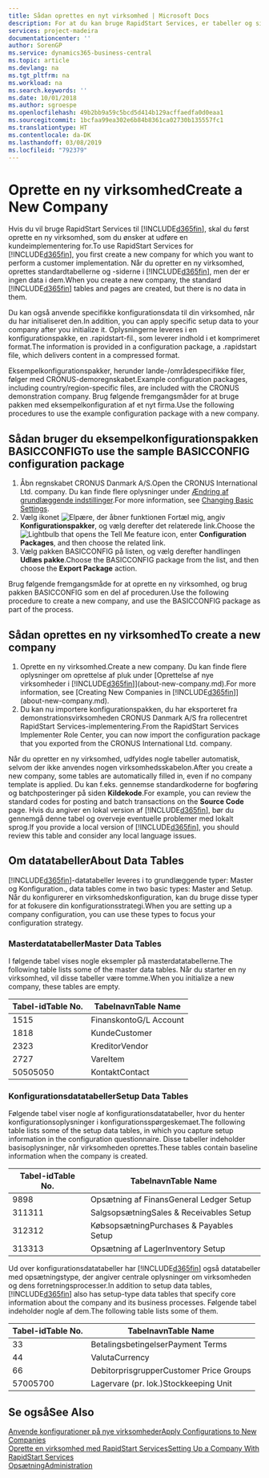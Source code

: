 ```yaml
---
title: Sådan oprettes en nyt virksomhed | Microsoft Docs
description: For at du kan bruge RapidStart Services, er tabeller og sider oprettet, men der er ingen data i dem.
services: project-madeira
documentationcenter: ''
author: SorenGP
ms.service: dynamics365-business-central
ms.topic: article
ms.devlang: na
ms.tgt_pltfrm: na
ms.workload: na
ms.search.keywords: ''
ms.date: 10/01/2018
ms.author: sgroespe
ms.openlocfilehash: 49b2bb9a59c5bcd5d414b129acffaedfa0d0eaa1
ms.sourcegitcommit: 1bcfaa99ea302e6b84b8361ca02730b135557fc1
ms.translationtype: HT
ms.contentlocale: da-DK
ms.lasthandoff: 03/08/2019
ms.locfileid: "792379"
---
```

# <a name="create-a-new-company"></a><span data-ttu-id="512a6-103">Oprette en ny virksomhed</span><span class="sxs-lookup"><span data-stu-id="512a6-103">Create a New Company</span></span>
<span data-ttu-id="512a6-104">Hvis du vil bruge RapidStart Services til [!INCLUDE[d365fin](includes/d365fin_md.md)], skal du først oprette en ny virksomhed, som du ønsker at udføre en kundeimplementering for.</span><span class="sxs-lookup"><span data-stu-id="512a6-104">To use RapidStart Services for [!INCLUDE[d365fin](includes/d365fin_md.md)], you first create a new company for which you want to perform a customer implementation.</span></span> <span data-ttu-id="512a6-105">Når du opretter en ny virksomhed, oprettes standardtabellerne og -siderne i [!INCLUDE[d365fin](includes/d365fin_md.md)], men der er ingen data i dem.</span><span class="sxs-lookup"><span data-stu-id="512a6-105">When you create a new company, the standard [!INCLUDE[d365fin](includes/d365fin_md.md)] tables and pages are created, but there is no data in them.</span></span>

<span data-ttu-id="512a6-106">Du kan også anvende specifikke konfigurationsdata til din virksomhed, når du har initialiseret den.</span><span class="sxs-lookup"><span data-stu-id="512a6-106">In addition, you can apply specific setup data to your company after you initialize it.</span></span> <span data-ttu-id="512a6-107">Oplysningerne leveres i en konfigurationspakke, en .rapidstart-fil., som leverer indhold i et komprimeret format.</span><span class="sxs-lookup"><span data-stu-id="512a6-107">The information is provided in a configuration package, a .rapidstart file, which delivers content in a compressed format.</span></span>  

<span data-ttu-id="512a6-108">Eksempelkonfigurationspakker, herunder lande-/områdespecifikke filer, følger med CRONUS-demoregnskabet.</span><span class="sxs-lookup"><span data-stu-id="512a6-108">Example configuration packages, including country/region-specific files, are included with the CRONUS demonstration company.</span></span> <span data-ttu-id="512a6-109">Brug følgende fremgangsmåder for at bruge pakken med eksempelkonfiguration af et nyt firma.</span><span class="sxs-lookup"><span data-stu-id="512a6-109">Use the following procedures to use the example configuration package with a new company.</span></span>  

## <a name="to-use-the-sample-basicconfig-configuration-package"></a><span data-ttu-id="512a6-110">Sådan bruger du eksempelkonfigurationspakken BASICCONFIG</span><span class="sxs-lookup"><span data-stu-id="512a6-110">To use the sample BASICCONFIG configuration package</span></span>  
1. <span data-ttu-id="512a6-111">Åbn regnskabet CRONUS Danmark A/S.</span><span class="sxs-lookup"><span data-stu-id="512a6-111">Open the CRONUS International Ltd. company.</span></span> <span data-ttu-id="512a6-112">Du kan finde flere oplysninger under [Ændring af grundlæggende indstillinger](ui-change-basic-settings.md).</span><span class="sxs-lookup"><span data-stu-id="512a6-112">For more information, see [Changing Basic Settings](ui-change-basic-settings.md).</span></span>
2. <span data-ttu-id="512a6-113">Vælg ikonet ![Elpære, der åbner funktionen Fortæl mig](media/ui-search/search_small.png "Fortæl mig, hvad du vil foretage dig"), angiv **Konfigurationspakker**, og vælg derefter det relaterede link.</span><span class="sxs-lookup"><span data-stu-id="512a6-113">Choose the ![Lightbulb that opens the Tell Me feature](media/ui-search/search_small.png "Tell me what you want to do") icon, enter **Configuration Packages**, and then choose the related link.</span></span>  
3. <span data-ttu-id="512a6-114">Vælg pakken BASICCONFIG på listen, og vælg derefter handlingen **Udlæs pakke**.</span><span class="sxs-lookup"><span data-stu-id="512a6-114">Choose the BASICCONFIG package from the list, and then choose the **Export Package** action.</span></span>  

<span data-ttu-id="512a6-115">Brug følgende fremgangsmåde for at oprette en ny virksomhed, og brug pakken BASICCONFIG som en del af proceduren.</span><span class="sxs-lookup"><span data-stu-id="512a6-115">Use the following procedure to create a new company, and use the BASICCONFIG package as part of the process.</span></span>  

## <a name="to-create-a-new-company"></a><span data-ttu-id="512a6-116">Sådan oprettes en ny virksomhed</span><span class="sxs-lookup"><span data-stu-id="512a6-116">To create a new company</span></span>  
1. <span data-ttu-id="512a6-117">Oprette en ny virksomhed.</span><span class="sxs-lookup"><span data-stu-id="512a6-117">Create a new company.</span></span> <span data-ttu-id="512a6-118">Du kan finde flere oplysninger om oprettelse af pluk under [Oprettelse af nye virksomheder i [!INCLUDE[d365fin](includes/d365fin_md.md)]](about-new-company.md).</span><span class="sxs-lookup"><span data-stu-id="512a6-118">For more information, see [Creating New Companies in [!INCLUDE[d365fin](includes/d365fin_md.md)]](about-new-company.md).</span></span>
2. <span data-ttu-id="512a6-119">Du kan nu importere konfigurationspakken, du har eksporteret fra demonstrationsvirksomheden CRONUS Danmark A/S fra rollecentret RapidStart Services-implementering.</span><span class="sxs-lookup"><span data-stu-id="512a6-119">From the RapidStart Services Implementer Role Center, you can now import the configuration package that you exported from the CRONUS International Ltd. company.</span></span>

<span data-ttu-id="512a6-120">Når du opretter en ny virksomhed, udfyldes nogle tabeller automatisk, selvom der ikke anvendes nogen virksomhedsskabelon.</span><span class="sxs-lookup"><span data-stu-id="512a6-120">After you create a new company, some tables are automatically filled in, even if no company template is applied.</span></span> <span data-ttu-id="512a6-121">Du kan f.eks. gennemse standardkoderne for bogføring og batchposteringer på siden **Kildekode**.</span><span class="sxs-lookup"><span data-stu-id="512a6-121">For example, you can review the standard codes for posting and batch transactions on the **Source Code** page.</span></span> <span data-ttu-id="512a6-122">Hvis du angiver en lokal version af [!INCLUDE[d365fin](includes/d365fin_md.md)], bør du gennemgå denne tabel og overveje eventuelle problemer med lokalt sprog.</span><span class="sxs-lookup"><span data-stu-id="512a6-122">If you provide a local version of [!INCLUDE[d365fin](includes/d365fin_md.md)], you should review this table and consider any local language issues.</span></span>

## <a name="about-data-tables"></a><span data-ttu-id="512a6-123">Om datatabeller</span><span class="sxs-lookup"><span data-stu-id="512a6-123">About Data Tables</span></span>
[!INCLUDE[d365fin](includes/d365fin_md.md)]<span data-ttu-id="512a6-124">-datatabeller leveres i to grundlæggende typer: Master og Konfiguration.</span><span class="sxs-lookup"><span data-stu-id="512a6-124">, data tables come in two basic types: Master and Setup.</span></span> <span data-ttu-id="512a6-125">Når du konfigurerer en virksomhedskonfiguration, kan du bruge disse typer for at fokusere din konfigurationsstrategi.</span><span class="sxs-lookup"><span data-stu-id="512a6-125">When you are setting up a company configuration, you can use these types to focus your configuration strategy.</span></span>  

### <a name="master-data-tables"></a><span data-ttu-id="512a6-126">Masterdatatabeller</span><span class="sxs-lookup"><span data-stu-id="512a6-126">Master Data Tables</span></span>  
<span data-ttu-id="512a6-127">I følgende tabel vises nogle eksempler på masterdatatabellerne.</span><span class="sxs-lookup"><span data-stu-id="512a6-127">The following table lists some of the master data tables.</span></span> <span data-ttu-id="512a6-128">Når du starter en ny virksomhed, vil disse tabeller være tomme.</span><span class="sxs-lookup"><span data-stu-id="512a6-128">When you initialize a new company, these tables are empty.</span></span>  

|<span data-ttu-id="512a6-129">Tabel-id</span><span class="sxs-lookup"><span data-stu-id="512a6-129">Table No.</span></span>|<span data-ttu-id="512a6-130">Tabelnavn</span><span class="sxs-lookup"><span data-stu-id="512a6-130">Table Name</span></span>|  
|-------------------|--------------------|  
|<span data-ttu-id="512a6-131">15</span><span class="sxs-lookup"><span data-stu-id="512a6-131">15</span></span>|<span data-ttu-id="512a6-132">Finanskonto</span><span class="sxs-lookup"><span data-stu-id="512a6-132">G/L Account</span></span>|  
|<span data-ttu-id="512a6-133">18</span><span class="sxs-lookup"><span data-stu-id="512a6-133">18</span></span>|<span data-ttu-id="512a6-134">Kunde</span><span class="sxs-lookup"><span data-stu-id="512a6-134">Customer</span></span>|  
|<span data-ttu-id="512a6-135">23</span><span class="sxs-lookup"><span data-stu-id="512a6-135">23</span></span>|<span data-ttu-id="512a6-136">Kreditor</span><span class="sxs-lookup"><span data-stu-id="512a6-136">Vendor</span></span>|  
|<span data-ttu-id="512a6-137">27</span><span class="sxs-lookup"><span data-stu-id="512a6-137">27</span></span>|<span data-ttu-id="512a6-138">Vare</span><span class="sxs-lookup"><span data-stu-id="512a6-138">Item</span></span>|  
|<span data-ttu-id="512a6-139">5050</span><span class="sxs-lookup"><span data-stu-id="512a6-139">5050</span></span>|<span data-ttu-id="512a6-140">Kontakt</span><span class="sxs-lookup"><span data-stu-id="512a6-140">Contact</span></span>|  

### <a name="setup-data-tables"></a><span data-ttu-id="512a6-141">Konfigurationsdatatabeller</span><span class="sxs-lookup"><span data-stu-id="512a6-141">Setup Data Tables</span></span>  
<span data-ttu-id="512a6-142">Følgende tabel viser nogle af konfigurationsdatatabeller, hvor du henter konfigurationsoplysninger i konfigurationsspørgeskemaet.</span><span class="sxs-lookup"><span data-stu-id="512a6-142">The following table lists some of the setup data tables, in which you capture setup information in the configuration questionnaire.</span></span> <span data-ttu-id="512a6-143">Disse tabeller indeholder basisoplysninger, når virksomheden oprettes.</span><span class="sxs-lookup"><span data-stu-id="512a6-143">These tables contain baseline information when the company is created.</span></span>  

|<span data-ttu-id="512a6-144">Tabel-id</span><span class="sxs-lookup"><span data-stu-id="512a6-144">Table No.</span></span>|<span data-ttu-id="512a6-145">Tabelnavn</span><span class="sxs-lookup"><span data-stu-id="512a6-145">Table Name</span></span>|  
|-------------------|--------------------|  
|<span data-ttu-id="512a6-146">98</span><span class="sxs-lookup"><span data-stu-id="512a6-146">98</span></span>|<span data-ttu-id="512a6-147">Opsætning af Finans</span><span class="sxs-lookup"><span data-stu-id="512a6-147">General Ledger Setup</span></span>|  
|<span data-ttu-id="512a6-148">311</span><span class="sxs-lookup"><span data-stu-id="512a6-148">311</span></span>|<span data-ttu-id="512a6-149">Salgsopsætning</span><span class="sxs-lookup"><span data-stu-id="512a6-149">Sales & Receivables Setup</span></span>|  
|<span data-ttu-id="512a6-150">312</span><span class="sxs-lookup"><span data-stu-id="512a6-150">312</span></span>|<span data-ttu-id="512a6-151">Købsopsætning</span><span class="sxs-lookup"><span data-stu-id="512a6-151">Purchases & Payables Setup</span></span>|  
|<span data-ttu-id="512a6-152">313</span><span class="sxs-lookup"><span data-stu-id="512a6-152">313</span></span>|<span data-ttu-id="512a6-153">Opsætning af Lager</span><span class="sxs-lookup"><span data-stu-id="512a6-153">Inventory Setup</span></span>|  

<span data-ttu-id="512a6-154">Ud over konfigurationsdatatabeller har [!INCLUDE[d365fin](includes/d365fin_md.md)] også datatabeller med opsætningstype, der angiver centrale oplysninger om virksomheden og dens forretningsprocesser.</span><span class="sxs-lookup"><span data-stu-id="512a6-154">In addition to setup data tables, [!INCLUDE[d365fin](includes/d365fin_md.md)] also has setup-type data tables that specify core information about the company and its business processes.</span></span> <span data-ttu-id="512a6-155">Følgende tabel indeholder nogle af dem.</span><span class="sxs-lookup"><span data-stu-id="512a6-155">The following table lists some of them.</span></span>  

|<span data-ttu-id="512a6-156">Tabel-id</span><span class="sxs-lookup"><span data-stu-id="512a6-156">Table No.</span></span>|<span data-ttu-id="512a6-157">Tabelnavn</span><span class="sxs-lookup"><span data-stu-id="512a6-157">Table Name</span></span>|  
|-------------------|--------------------|  
|<span data-ttu-id="512a6-158">3</span><span class="sxs-lookup"><span data-stu-id="512a6-158">3</span></span>|<span data-ttu-id="512a6-159">Betalingsbetingelser</span><span class="sxs-lookup"><span data-stu-id="512a6-159">Payment Terms</span></span>|  
|<span data-ttu-id="512a6-160">4</span><span class="sxs-lookup"><span data-stu-id="512a6-160">4</span></span>|<span data-ttu-id="512a6-161">Valuta</span><span class="sxs-lookup"><span data-stu-id="512a6-161">Currency</span></span>|  
|<span data-ttu-id="512a6-162">6</span><span class="sxs-lookup"><span data-stu-id="512a6-162">6</span></span>|<span data-ttu-id="512a6-163">Debitorprisgrupper</span><span class="sxs-lookup"><span data-stu-id="512a6-163">Customer Price Groups</span></span>|  
|<span data-ttu-id="512a6-164">5700</span><span class="sxs-lookup"><span data-stu-id="512a6-164">5700</span></span>|<span data-ttu-id="512a6-165">Lagervare (pr. lok.)</span><span class="sxs-lookup"><span data-stu-id="512a6-165">Stockkeeping Unit</span></span>|

  

## <a name="see-also"></a><span data-ttu-id="512a6-166">Se også</span><span class="sxs-lookup"><span data-stu-id="512a6-166">See Also</span></span>  
[<span data-ttu-id="512a6-167">Anvende konfigurationer på nye virksomheder</span><span class="sxs-lookup"><span data-stu-id="512a6-167">Apply Configurations to New Companies</span></span>](admin-apply-configuration-to-new-companies.md)  
[<span data-ttu-id="512a6-168">Oprette en virksomhed med RapidStart Services</span><span class="sxs-lookup"><span data-stu-id="512a6-168">Setting Up a Company With RapidStart Services</span></span>](admin-set-up-a-company-with-rapidstart.md)  
[<span data-ttu-id="512a6-169">Opsætning</span><span class="sxs-lookup"><span data-stu-id="512a6-169">Administration</span></span>](admin-setup-and-administration.md)
